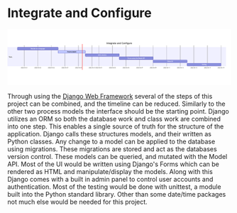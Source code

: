 # Integrate and Configure
![integrateAndConfigureDiagram](img/integrateAndConfigureDiagram.png)

Through using the [Django Web Framework](https://www.djangoproject.com/) several of the steps of this project can be combined, and the timeline can be reduced. Similarly to the other two process models the interface should be the starting point. Django utilizes an ORM so both the database work and class work are combined into one step. This enables a single source of truth for the structure of the application. Django calls these structures models, and their written as Python classes. Any change to a model can be applied to the database using migrations. These migrations are stored and act as the databases version control. These models can be queried, and mutated with the Model API. Most of the UI would be written using Django's Forms which can be rendered as HTML and manipulate/display the models. Along with this Django comes with a built in admin panel to control user accounts and authentication. Most of the testing would be done with unittest, a module built into the Python standard library. Other than some date/time packages not much else would be needed for this project. 


